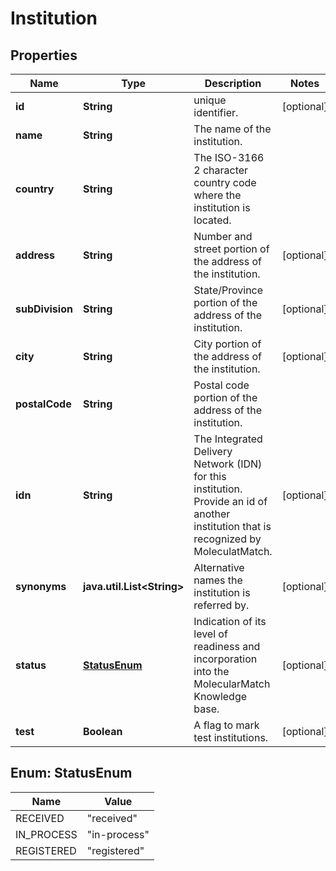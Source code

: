 # Institution

## Properties
Name | Type | Description | Notes
------------ | ------------- | ------------- | -------------
**id** | **String** | unique identifier. |  [optional]
**name** | **String** | The name of the institution. | 
**country** | **String** | The ISO-3166 2 character country code where the institution is located. | 
**address** | **String** | Number and street portion of the address of the institution. |  [optional]
**subDivision** | **String** | State/Province portion of the address of the institution. |  [optional]
**city** | **String** | City portion of the address of the institution. |  [optional]
**postalCode** | **String** | Postal code portion of the address of the institution. | 
**idn** | **String** | The Integrated Delivery Network (IDN) for this institution.  Provide an id of another institution that is recognized by MoleculatMatch. |  [optional]
**synonyms** | **java.util.List&lt;String&gt;** | Alternative names the institution is referred by. |  [optional]
**status** | [**StatusEnum**](#StatusEnum) | Indication of its level of readiness and incorporation into the MolecularMatch Knowledge base. |  [optional]
**test** | **Boolean** | A flag to mark test institutions. |  [optional]

<a name="StatusEnum"></a>
## Enum: StatusEnum
Name | Value
---- | -----
RECEIVED | &quot;received&quot;
IN_PROCESS | &quot;in-process&quot;
REGISTERED | &quot;registered&quot;
